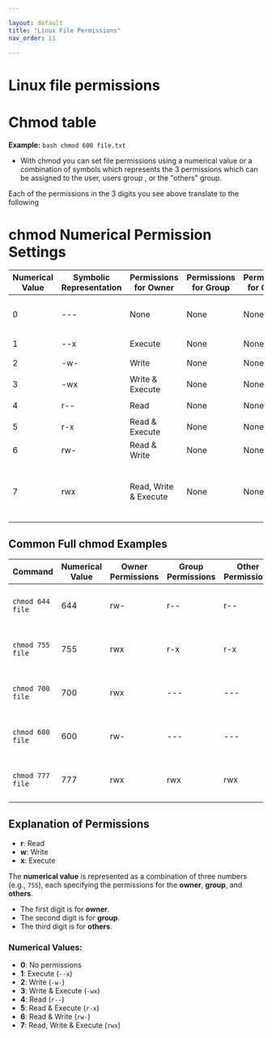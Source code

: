```yaml
---

layout: default
title: "Linux File Permissions"
nav_order: 11

---
```


# Linux file permissions 


# Chmod table 

**Example:**
    ```bash
    chmod 600 file.txt
    ```

* With chmod you can set file permissions using a numerical value or a combination of symbols which represents the 3 permissions which can be assigned to the user, users group , or the "others" group. 

Each of the permissions in the 3 digits you see above translate to the following 






# chmod Numerical Permission Settings

| Numerical Value | Symbolic Representation | Permissions for Owner | Permissions for Group | Permissions for Others | Example Usage                 |
|-----------------|-------------------------|-----------------------|-----------------------|------------------------|--------------------------------|
| 0               | ---                     | None                  | None                  | None                   | `chmod 000 file` (no access)   |
| 1               | --x                     | Execute               | None                  | None                   | `chmod 100 file`               |
| 2               | -w-                     | Write                 | None                  | None                   | `chmod 200 file`               |
| 3               | -wx                     | Write & Execute       | None                  | None                   | `chmod 300 file`               |
| 4               | r--                     | Read                  | None                  | None                   | `chmod 400 file`               |
| 5               | r-x                     | Read & Execute        | None                  | None                   | `chmod 500 file`               |
| 6               | rw-                     | Read & Write          | None                  | None                   | `chmod 600 file`               |
| 7               | rwx                     | Read, Write & Execute | None                  | None                   | `chmod 700 file` (full access for owner) |

## Common Full chmod Examples

| Command         | Numerical Value | Owner Permissions | Group Permissions | Other Permissions | Description                                      |
|-----------------|-----------------|-------------------|-------------------|-------------------|--------------------------------------------------|
| `chmod 644 file`| 644             | rw-               | r--               | r--               | Owner can read/write, others can read.           |
| `chmod 755 file`| 755             | rwx               | r-x               | r-x               | Owner has full access, others can read/execute.  |
| `chmod 700 file`| 700             | rwx               | ---               | ---               | Owner has full access, others have no access.    |
| `chmod 600 file`| 600             | rw-               | ---               | ---               | Owner can read/write, others have no access.     |
| `chmod 777 file`| 777             | rwx               | rwx               | rwx               | Everyone has full access (read, write, execute). |

## Explanation of Permissions

- **r**: Read
- **w**: Write
- **x**: Execute

The **numerical value** is represented as a combination of three numbers (e.g., `755`), each specifying the permissions for the **owner**, **group**, and **others**.

- The first digit is for **owner**.
- The second digit is for **group**.
- The third digit is for **others**.

### Numerical Values:
- **0**: No permissions
- **1**: Execute (`--x`)
- **2**: Write (`-w-`)
- **3**: Write & Execute (`-wx`)
- **4**: Read (`r--`)
- **5**: Read & Execute (`r-x`)
- **6**: Read & Write (`rw-`)
- **7**: Read, Write & Execute (`rwx`)
